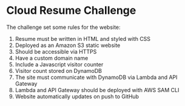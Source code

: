 # Cloud Resume Challenge

The challenge set some rules for the website:

1. Resume must be written in HTML and styled with CSS
2. Deployed as an Amazon S3 static website
3. Should be accessible via HTTPS
4. Have a custom domain name
5. Include a Javascript visitor counter
6. Visitor count stored on DynamoDB
7. The site must communicate with DynamoDB via Lambda and API Gateway
8. Lambda and API Gateway should be deployed with AWS SAM CLI
9. Website automatically updates on push to GitHub
